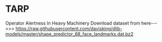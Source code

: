 # TARP
Operator Alertness In Heavy Machinery
Download dataset from here--->>>
https://raw.githubusercontent.com/davisking/dlib-models/master/shape_predictor_68_face_landmarks.dat.bz2
